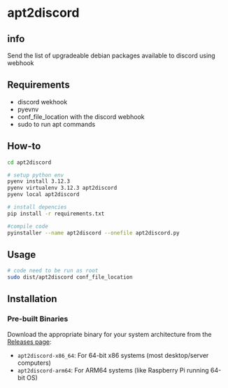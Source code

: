 # apt2discord

## info
Send the list of upgradeable debian packages available to discord using webhook

## Requirements
* discord wekhook
* pyevnv
* conf_file_location with the discord webhook
* sudo to run apt commands

## How-to
```sh
cd apt2discord

# setup python env
pyenv install 3.12.3
pyenv virtualenv 3.12.3 apt2discord
pyenv local apt2discord

# install depencies
pip install -r requirements.txt

#compile code
pyinstaller --name apt2discord --onefile apt2discord.py
```

## Usage
```sh
# code need to be run as root
sudo dist/apt2discord conf_file_location
```

## Installation

### Pre-built Binaries
Download the appropriate binary for your system architecture from the [Releases page](https://github.com/yourusername/apt2discord/releases):

- `apt2discord-x86_64`: For 64-bit x86 systems (most desktop/server computers)
- `apt2discord-arm64`: For ARM64 systems (like Raspberry Pi running 64-bit OS)
